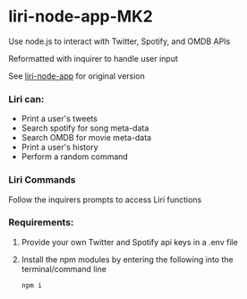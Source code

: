 # liri-node-app-MK2
Use node.js to interact with Twitter, Spotify, and OMDB APIs

Reformatted with inquirer to handle user input

See [liri-node-app](https://github.com/davidlatuno/liri-node-app) for original version

### Liri can:
 - Print a user's tweets
 - Search spotify for song meta-data
 - Search OMDB for movie meta-data
 - Print a user's history
 - Perform a random command

### Liri Commands

Follow the inquirers prompts to access Liri functions

### Requirements:

 1. Provide your own Twitter and Spotify api keys in a .env file

 2. Install the npm modules by entering the following into the terminal/command line
    ```
    npm i
    ```